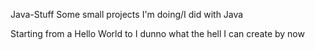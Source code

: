 Java-Stuff
Some small projects I'm doing/I did with Java

Starting from a Hello World to I dunno what the hell I can create by now
